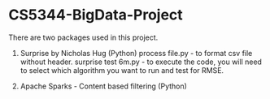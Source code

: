 # CS5344-BigData-Project

There are two packages used in this project.

1. Surprise by Nicholas Hug (Python)
process file.py - to format csv file without header.
surprise test 6m.py - to execute the code, you will need to select which algorithm you want to run and test for RMSE.

2. Apache Sparks - Content based filtering (Python)

